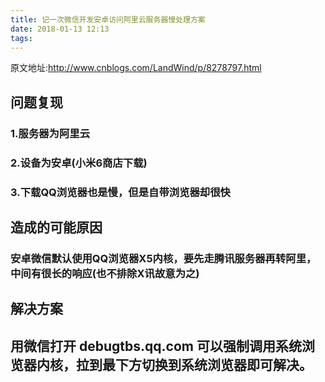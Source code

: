 ```yaml
---
title: 记一次微信开发安卓访问阿里云服务器慢处理方案
date: 2018-01-13 12:13
tags:
---
```

原文地址:<a href="http://www.cnblogs.com/LandWind/p/8278797.html" style="font-size: 200%;color: #000;">http://www.cnblogs.com/LandWind/p/8278797.html</a>
<h2 id="问题复现">&#38382;&#39064;&#22797;&#29616;</h2>
<h3 id="服务器为阿里云">1.&#26381;&#21153;&#22120;&#20026;&#38463;&#37324;&#20113;</h3>
<h3 id="设备为安卓小米6商店下载">2.&#35774;&#22791;&#20026;&#23433;&#21331;(&#23567;&#31859;6&#21830;&#24215;&#19979;&#36733;)</h3>
<h3 id="下载qq浏览器也是慢但是自带浏览器却很快">3.&#19979;&#36733;QQ&#27983;&#35272;&#22120;&#20063;&#26159;&#24930;&#65292;&#20294;&#26159;&#33258;&#24102;&#27983;&#35272;&#22120;&#21364;&#24456;&#24555;</h3>
<h2 id="造成的可能原因">&#36896;&#25104;&#30340;&#21487;&#33021;&#21407;&#22240;</h2>
<h3 id="安卓微信默认使用qq浏览器x5内核要先走腾讯服务器再转阿里中间有很长的响应也不排除x讯故意为之">&#23433;&#21331;&#24494;&#20449;&#40664;&#35748;&#20351;&#29992;QQ&#27983;&#35272;&#22120;X5&#20869;&#26680;&#65292;&#35201;&#20808;&#36208;&#33150;&#35759;&#26381;&#21153;&#22120;&#20877;&#36716;&#38463;&#37324;&#65292;&#20013;&#38388;&#26377;&#24456;&#38271;&#30340;&#21709;&#24212;(&#20063;&#19981;&#25490;&#38500;X&#35759;&#25925;&#24847;&#20026;&#20043;)</h3>
<h2 id="解决方案">&#35299;&#20915;&#26041;&#26696;</h2>
<h2 id="用微信打开-debugtbs.qq.com-可以强制调用系统浏览器内核拉到最下方切换到系统浏览器即可解决">&#29992;&#24494;&#20449;&#25171;&#24320; debugtbs.qq.com &#21487;&#20197;&#24378;&#21046;&#35843;&#29992;&#31995;&#32479;&#27983;&#35272;&#22120;&#20869;&#26680;&#65292;&#25289;&#21040;&#26368;&#19979;&#26041;&#20999;&#25442;&#21040;&#31995;&#32479;&#27983;&#35272;&#22120;&#21363;&#21487;&#35299;&#20915;&#12290;</h2>

